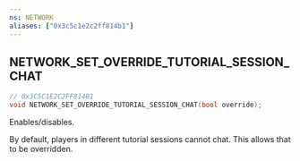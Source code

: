```yaml
---
ns: NETWORK
aliases: ["0x3c5c1e2c2ff814b1"]
---
```

## NETWORK_SET_OVERRIDE_TUTORIAL_SESSION_CHAT

```c
// 0x3C5C1E2C2FF814B1
void NETWORK_SET_OVERRIDE_TUTORIAL_SESSION_CHAT(bool override);
```

Enables/disables.

By default, players in different tutorial sessions cannot chat. This allows that to be overridden.

